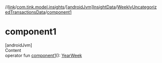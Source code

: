 //[link](../../../index.md)/[com.tink.model.insights](../../index.md)/[[androidJvm]InsightData](../index.md)/[WeeklyUncategorizedTransactionsData](index.md)/[component1](component1.md)



# component1  
[androidJvm]  
Content  
operator fun [component1](component1.md)(): [YearWeek](../../../com.tink.model.time/[android-jvm]-year-week/index.md)  




